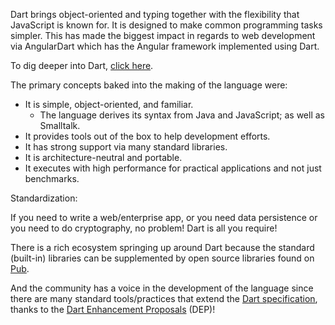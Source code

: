 Dart brings object-oriented and typing together with the flexibility that JavaScript is known for.  It is designed to make common programming tasks simpler. This has made the biggest impact in regards to web development via AngularDart which has the Angular framework implemented using Dart.

To dig deeper into Dart, [click here](https://en.wikipedia.org/wiki/Dart_(programming_language)).

The primary concepts baked into the making of the language were:

 - It is simple, object-oriented, and familiar.
   * The language derives its syntax from Java and JavaScript; as well as Smalltalk.
 - It provides tools out of the box to help development efforts.
 - It has strong support via many standard libraries.
 - It is architecture-neutral and portable.
 - It executes with high performance for practical applications and not just benchmarks.

Standardization:

If you need to write a web/enterprise app, or you need data persistence or you need to do cryptography, no problem!
Dart is all you require!

There is a rich ecosystem springing up around Dart because the standard (built-in) libraries can be supplemented by open source libraries found on [Pub](https://pub.dartlang.org).

And the community has a voice in the development of the language since there are many standard tools/practices that extend the [Dart specification](https://www.dartlang.org/guides/language/spec), thanks to the [Dart Enhancement Proposals](https://github.com/dart-lang/dart_enhancement_proposals) (DEP)!
